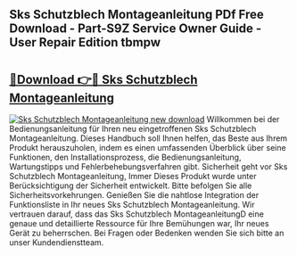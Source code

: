 ## Sks Schutzblech Montageanleitung PDf Free Download - Part-S9Z Service Owner Guide - User Repair Edition tbmpw

# <h2><a href="http://df8catk.blite.top/?on=Sks+Schutzblech+Montageanleitung">🔗Download 👉🔴 Sks Schutzblech Montageanleitung</a></h2>

[![Sks Schutzblech Montageanleitung new download](https://i.imgur.com/lujVjoI.png)](http://df8catk.blite.top/?on=Sks+Schutzblech+Montageanleitung)
Willkommen bei der Bedienungsanleitung für Ihren neu eingetroffenen Sks Schutzblech Montageanleitung. Dieses Handbuch soll Ihnen helfen, das Beste aus Ihrem Produkt herauszuholen, indem es einen umfassenden Überblick über seine Funktionen, den Installationsprozess, die Bedienungsanleitung, Wartungstipps und Fehlerbehebungsverfahren gibt. Sicherheit geht vor Sks Schutzblech Montageanleitung, Immer Dieses Produkt wurde unter Berücksichtigung der Sicherheit entwickelt. Bitte befolgen Sie alle Sicherheitsvorkehrungen. Genießen Sie die nahtlose Integration der Funktionsliste in Ihr neues Sks Schutzblech Montageanleitung. Wir vertrauen darauf, dass das Sks Schutzblech MontageanleitungD eine genaue und detaillierte Ressource für Ihre Bemühungen war, Ihr neues Gerät zu beherrschen. Bei Fragen oder Bedenken wenden Sie sich bitte an unser Kundendienstteam.
